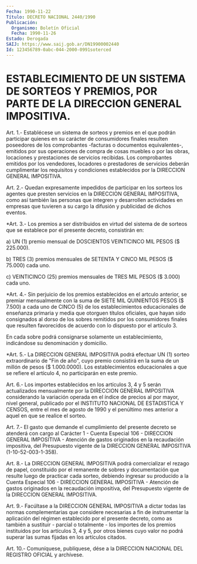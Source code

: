 ```yaml
---
Fecha: 1990-11-22
Título: DECRETO NACIONAL 2440/1990
Publicación:
  Organismo: Boletín Oficial
  Fecha: 1990-11-26
Estado: Derogada
SAIJ: https://www.saij.gob.ar/DN19900002440
Id: 123456789-0abc-044-2000-0991soterced
---
```

# ESTABLECIMIENTO DE UN SISTEMA DE SORTEOS Y PREMIOS, POR PARTE DE LA DIRECCION GENERAL IMPOSITIVA.

<a id="1"></a>
Art. 1.- Establécese un sistema de sorteos y premios en el que podrán  participar  quienes  en su carácter de consumidores finales resulten poseedores de los comprobantes  -facturas o documentos equivalentes-,  emitidos  por sus operaciones de compra de  cosas muebles o por las obras, locaciones  y  prestaciones  de  servicios recibidas.  Los comprobantes emitidos por los vendedores, locadores o prestadores  de  servicios  deberán cumplimentar los requisitos y condiciones  establecidos  por  la  DIRECCION  GENERAL  IMPOSITIVA.

<a id="2"></a>
Art.  2.-  Quedan  expresamente impedidos de participar en los sorteos los agentes que presten  servicios  en la DIRECCION GENERAL IMPOSITIVA, como así también  las  personas  que    integren   y desarrollen  actividades  en  empresas  que  tuvieren a su cargo la difusión y publicidad de dichos eventos.

<a id="3"></a>
*Art. 3.- Los premios a ser distribuidos en virtud del sistema de de sorteos que se establece por el presente decreto, consistirán en:

a) UN (1) premio mensual de DOSCIENTOS VEINTICINCO MIL PESOS ($ 225.000).

b) TRES (3) premios mensuales de SETENTA Y CINCO MIL PESOS ($ 75.000) cada uno.

c) VEINTICINCO (25) premios mensuales de TRES MIL PESOS ($ 3.000) cada uno.

<a id="4"></a>
*Art.  4.-  Sin  perjuicio  de  los premios establecidos en el artculo anterior, se premiar mensualmente con  la  suma de SIETE MIL QUINIENTOS PESOS ($ 7.500) a cada  uno  de  CINCO  (5)  de los establecimientos educacionales de enseñanza primaria y media que otorguen títulos oficiales, que hayan sido consignados al dorso de los sobres remitidos por los consumidores finales que resulten favorecidos de acuerdo con lo dispuesto por el artículo 3.

En cada sobre podrá consignarse solamente un establecimiento, indicándose su denominación y domicilio.

<a id="5"></a>
*Art. 5.- La DIRECCION GENERAL IMPOSITIVA podrá efectuar UN (1) sorteo extraordinario de "Fin de año", cuyo premio consistirá en la suma de un millón de pesos ($ 1.000.0000). Los establecimientos educacionales a que se refiere el artículo 4, no participarán en este premio.

<a id="6"></a>
Art.  6.-  Los importes establecidos en los artículos 3, 4 y 5 serán actualizados mensualmente por la DIRECCION GENERAL IMPOSITIVA  considerando  la  variación operada  en  el índice  de precios al por mayor, nivel general,  publicado  por  el  INSTITUTO NACIONAL DE ESTADISTICA Y CENSOS, entre el mes de agosto de  1990 y el  penúltimo  mes  anterior  a  aquel en que se realice el sorteo.

<a id="7"></a>
Art.  7.-  El  gasto  que demande el cumplimiento del presente decreto se atenderá con cargo al Carácter 1 - Cuenta Especial 106 - DIRECCION GENERAL IMPOSITIVA - Atención  de  gastos originados en la recaudación impositiva, del Presupuesto vigente  de la DIRECCION GENERAL IMPOSITIVA (1-10-52-003-1-358).

<a id="8"></a>
Art. 8.- La DIRECCION GENERAL IMPOSITIVA podrá  comercializar el rezago   de  papel,  constituido  por  el  remanente  de  sobres  y documentación  que resulte luego de practicar cada sorteo, debiendo ingresar su producido  a la Cuenta Especial 106 - DIRECCION GENERAL IMPOSITIVA  -  Atención de  gastos  originados  en  la  recaudación impositiva,  del   Presupuesto  vigente  de  la  DIRECCION  GENERAL IMPOSITIVA.

<a id="9"></a>
Art.  9.- Facúltase a la DIRECCION GENERAL IMPOSITIVA a dictar todas las normas  complementarias que considere necesarias a fin de instrumentar la aplicación  del régimen establecido por el presente decreto, como as también a sustituir  - parcial o totalmente - los importes de los premios instituidos por  los  artículos  3,  4 y 5, por  otros bienes cuyo valor no podrá  superar las sumas fijadas  en los artículos citados.

<a id="10"></a>
Art. 10.- Comuníquese, publíquese, dése a la DIRECCION NACIONAL DEL REGISTRO OFICIAL y archívese.